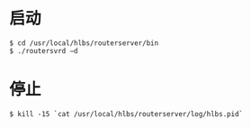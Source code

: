# 启动

```
$ cd /usr/local/hlbs/routerserver/bin
$ ./routersvrd –d
```

# 停止

```
$ kill -15 `cat /usr/local/hlbs/routerserver/log/hlbs.pid`
```

